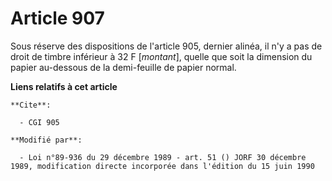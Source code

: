 # Article 907

Sous réserve des dispositions de l'article 905, dernier alinéa, il n'y a pas de droit de timbre inférieur à 32 F [*montant*],
quelle que soit la dimension du papier au-dessous de la demi-feuille de papier normal.

**Liens relatifs à cet article**

	**Cite**:

	  - CGI 905

	**Modifié par**:

	  - Loi n°89-936 du 29 décembre 1989 - art. 51 () JORF 30 décembre 1989, modification directe incorporée dans l'édition du 15 juin 1990
